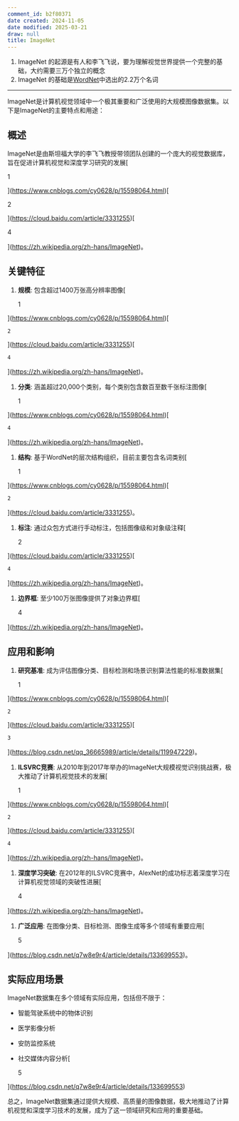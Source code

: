 ```yaml
---
comment_id: b2f80371
date created: 2024-11-05
date modified: 2025-03-21
draw: null
title: ImageNet
---
```

1. ImageNet 的起源是有人和李飞飞说，要为理解视觉世界提供一个完整的基础，大约需要三万个独立的概念
2. ImageNet 的基础是[WordNet](WordNet.md)中选出的2.2万个名词

---

ImageNet是计算机视觉领域中一个极其重要和广泛使用的大规模图像数据集。以下是ImageNet的主要特点和用途：

## 概述

ImageNet是由斯坦福大学的李飞飞教授带领团队创建的一个庞大的视觉数据库，旨在促进计算机视觉和深度学习研究的发展[

1

](https://www.cnblogs.com/cy0628/p/15598064.html)[

2

](https://cloud.baidu.com/article/3331255)[

4

](https://zh.wikipedia.org/zh-hans/ImageNet)。

## 关键特征

1. **规模**: 包含超过1400万张高分辨率图像[
    

    1

    

](https://www.cnblogs.com/cy0628/p/15598064.html)[

    

    2

    

](https://cloud.baidu.com/article/3331255)[

    

    4

    

](https://zh.wikipedia.org/zh-hans/ImageNet)。

1. **分类**: 涵盖超过20,000个类别，每个类别包含数百至数千张标注图像[
    

    1

    

](https://www.cnblogs.com/cy0628/p/15598064.html)[

    

    4

    

](https://zh.wikipedia.org/zh-hans/ImageNet)。

1. **结构**: 基于WordNet的层次结构组织，目前主要包含名词类别[
    

    1

    

](https://www.cnblogs.com/cy0628/p/15598064.html)[

    

    2

    

](https://cloud.baidu.com/article/3331255)。

1. **标注**: 通过众包方式进行手动标注，包括图像级和对象级注释[
    

    2

    

](https://cloud.baidu.com/article/3331255)[

    

    4

    

](https://zh.wikipedia.org/zh-hans/ImageNet)。

1. **边界框**: 至少100万张图像提供了对象边界框[
    

    4

    

](https://zh.wikipedia.org/zh-hans/ImageNet)。

## 应用和影响

1. **研究基准**: 成为评估图像分类、目标检测和场景识别算法性能的标准数据集[
    

    1

    

](https://www.cnblogs.com/cy0628/p/15598064.html)[

    

    2

    

](https://cloud.baidu.com/article/3331255)[

    

    3

    

](https://blog.csdn.net/qq_36665989/article/details/119947229)。

1. **ILSVRC竞赛**: 从2010年到2017年举办的ImageNet大规模视觉识别挑战赛，极大推动了计算机视觉技术的发展[
    

    1

    

](https://www.cnblogs.com/cy0628/p/15598064.html)[

    

    2

    

](https://cloud.baidu.com/article/3331255)[

    

    4

    

](https://zh.wikipedia.org/zh-hans/ImageNet)。

1. **深度学习突破**: 在2012年的ILSVRC竞赛中，AlexNet的成功标志着深度学习在计算机视觉领域的突破性进展[
    

    4

    

](https://zh.wikipedia.org/zh-hans/ImageNet)。

1. **广泛应用**: 在图像分类、目标检测、图像生成等多个领域有重要应用[
    

    5

    

](https://blog.csdn.net/q7w8e9r4/article/details/133699553)。

## 实际应用场景

ImageNet数据集在多个领域有实际应用，包括但不限于：

- 智能驾驶系统中的物体识别
- 医学影像分析
- 安防监控系统
- 社交媒体内容分析[
    

    5

    

](https://blog.csdn.net/q7w8e9r4/article/details/133699553)

总之，ImageNet数据集通过提供大规模、高质量的图像数据，极大地推动了计算机视觉和深度学习技术的发展，成为了这一领域研究和应用的重要基础。
